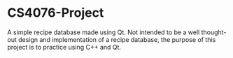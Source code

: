 # CS4076-Project

A simple recipe database made using Qt. Not intended to be a well thought-out design and implementation of a recipe database, the purpose of this project is to practice using C++ and Qt.
